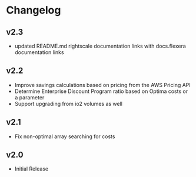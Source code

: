 # Changelog

## v2.3

- updated README.md rightscale documentation links with docs.flexera documentation links

## v2.2
- Improve savings calculations based on pricing from the AWS Pricing API
- Determine Enterprise Discount Program ratio based on Optima costs or a parameter
- Support upgrading from io2 volumes as well

## v2.1

- Fix non-optimal array searching for costs

## v2.0

- Initial Release
